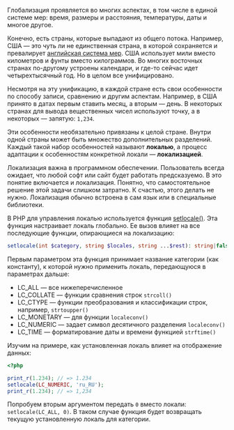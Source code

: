 Глобализация проявляется во многих аспектах, в том числе в единой системе мер: время, размеры и расстояния, температуры, даты и многое другое.

Конечно, есть страны, которые выпадают из общего потока. Например, США — это чуть ли не единственная страна, в которой сохраняется и превалирует [английская система мер](https://ru.wikipedia.org/wiki/Английская_система_мер). США использует мили вместо километров и фунты вместо килограммов. Во многих восточных странах по-другому устроены календари, и где-то сейчас идет четырехтысячный год. Но в целом все унифицировано.

Несмотря на эту унификацию, в каждой стране есть свои особенности по способу записи, сравнению и другим аспектам. Например, в США принято в датах первым ставить месяц, а вторым — день. В некоторых странах для вывода вещественных чисел используют точку, а в некоторых — запятую: `1,234`.

Эти особенности необязательно привязаны к целой стране. Внутри одной страны может быть множество дополнительных разделений. Каждый такой набор особенностей называют **локалью**, а процесс адаптации к особенностям конкретной локали — **локализацией**.

Локализация важна в программном обеспечении. Пользователь всегда ожидает, что любой софт или сайт будет работать предсказуемо. В это понятие включается и локализация. Понятно, что самостоятельное решение этой задачи слишком затратно. К счастью, этого делать не нужно. Локализация обычно встроена в сам язык или в специальные библиотеки.

В PHP для управления локалью используется функция [setlocale()](https://secure.php.net/manual/ru/function.setlocale.php). Эта функция настраивает локаль глобально. Ее вызов влияет на все последующие функции, опирающиеся на локализацию:

```php
setlocale(int $category, string $locales, string ...$rest): string|false
```

Первым параметром эта функция принимает название категории (как константу), к которой нужно применить локаль, передающуюся в параметрах дальше:

* LC_ALL — все нижеперечисленное
* LC_COLLATE — функции сравнения строк `strcoll()`
* LC_CTYPE — функции преобразования и классификации строк, например, `strtoupper()`
* LC_MONETARY — для функции `localeconv()`
* LC_NUMERIC — задает символ десятичного разделения `localeconv()`
* LC_TIME — форматирование даты и времени функцией `strftime()`

Изучим на примере, как установленная локаль влияет на отображение данных:

```php
<?php

print_r(1.234); // => 1.234
setlocale(LC_NUMERIC, 'ru_RU');
print_r(1.234); // => 1,234
```

Попробуем вторым аргументом передать `0` вместо локали: `setlocale(LC_ALL, 0)`. В таком случае функция будет возвращать текущую установленную локаль для категории.
